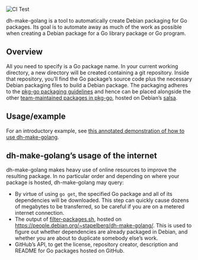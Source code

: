 ![CI Test](https://github.com/anthonyfok/dh-make-golang/actions/workflows/ci-test.yml/badge.svg)

dh-make-golang is a tool to automatically create Debian packaging for Go
packages. Its goal is to automate away as much of the work as possible when
creating a Debian package for a Go library package or Go program.

## Overview

All you need to specify is a Go package name. In your current working
directory, a new directory will be created containing a git repository. Inside
that repository, you’ll find the Go package’s source code plus the necessary
Debian packaging files to build a Debian package. The packaging adheres to the
[pkg-go packaging guidelines](https://go-team.pages.debian.net/packaging.html)
and hence can be placed alongside the other [team-maintained packages in
pkg-go](https://salsa.debian.org/go-team/packages), hosted on Debian’s
[salsa](https://wiki.debian.org/Salsa).

## Usage/example

For an introductory example, see [this annotated demonstration of how to use
dh-make-golang](https://people.debian.org/~stapelberg/2015/07/27/dh-make-golang.html).

## dh-make-golang’s usage of the internet

dh-make-golang makes heavy use of online resources to improve the resulting
package. In no particular order and depending on where your package is hosted,
dh-make-golang may query:

* By virtue of using `go get`, the specified Go package and all of its
  dependencies will be downloaded. This step can quickly cause dozens of
  megabytes to be transferred, so be careful if you are on a metered internet
  connection.
* The output of
  [filter-packages.sh](https://github.com/Debian/dh-make-golang/blob/master/filter-packages.sh),
  hosted on https://people.debian.org/~stapelberg/dh-make-golang/. This is used
  to figure out whether dependencies are already packaged in Debian, and
  whether you are about to duplicate somebody else’s work.
* GitHub’s API, to get the license, repository creator, description and README
  for Go packages hosted on GitHub.

